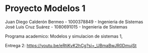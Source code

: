 # Proyecto Modelos 1

Juan Diego Calderón Bermeo - 1000378849 - Ingenieria de Sistemas <br>
José Luis Cruz Suárez - 1080691015 - Ingenieria de Sistemas<br>

Programa academico: Modelos y simulacion de sistemas 1,<br>

Entrega 2: https://youtu.be/eRtjKvK2hCg?si=_UBmaBwJR0DmujSt
